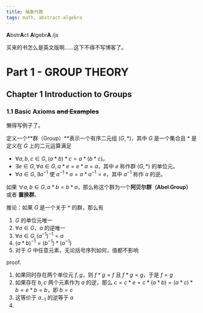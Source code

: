 ```yaml
---
title: 抽象代数
tags: math, abstract-algebra
---
```


**A**bstr**A**ct **A**lgebr**A** /jx

买来的书怎么是英文版啊……这下不得不写博客了。

# Part 1 - GROUP THEORY

## Chapter 1 Introduction to Groups

### 1.1 Basic Axioms ~~and Examples~~

懒得写例子了。

定义一个**群（Group）**表示一个有序二元组 $(G,*)$，其中 $G$ 是一个集合且 $*$ 是定义在 $G$ 上的二元运算满足

- $\forall a,b,c\in G,(a*b)*c=a*(b*c)$。
- $\exists e\in G,\forall a\in G,a*e=e*a=a$，其中 $e$ 称作群 $(G,*)$ 的单位元。
- $\forall a\in G,\exists a^{-1}$ 使 $a^{-1}*a=a*a^{-1}=e$，其中 $a^{-1}$ 称作 $a$ 的逆。

如果 $\forall a,b\in G,a*b=b*a$，那么称这个群为一个**阿贝尔群（Abel Group）** 或者 **置换群**。

推论：如果 $G$ 是一个关于 $*$ 的群，那么有

1. $G$ 的单位元唯一
2. $\forall a\in G$，$a$ 的逆唯一
3. $\forall a\in G,(a^{-1})^{-1}=a$
4. $(a*b)^{-1}=(b^{-1})*(a^{-1})$
5. 对于 $G$ 中任意元素，无论括号序列如何，值都不影响

$\text{proof.}$

1. 如果同时存在两个单位元 $f,g$，则 $f*g=f$ 且 $f*g=g$，于是 $f=g$
2. 如果存在 $b,c$ 两个元素作为 $a$ 的逆，那么 $c=c*e=c*(a*b)=(a*c)*b=e*b=b$，即 $b=c$
3. 这等价于 $a_{-1}$ 的逆等于 $a$
4.
